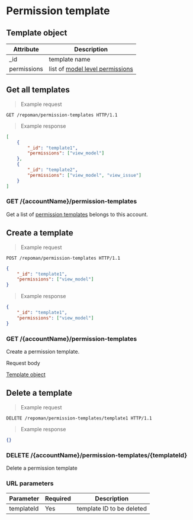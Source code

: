 # Permission template

## Template object
Attribute | Description
--------- | -------
_id  | template name
permissions | list of [model level permissions](#model-level)


## Get all templates

> Example request

```http
GET /repoman/permission-templates HTTP/1.1
```

> Example response

```json
[
	{
		"_id": "template1",
		"permissions": ["view_model"]
	},
	{
		"_id": "template2",
		"permissions": ["view_model", "view_issue"]
	}
]
```

### GET /{accountName}/permission-templates

Get a list of [permission templates](#template-object) belongs to this account.

## Create a template

> Example request

```http
POST /repoman/permission-templates HTTP/1.1
```
```json
{
	"_id": "template1",
	"permissions": ["view_model"]
}
```

> Example response

```json
{
	"_id": "template1",
	"permissions": ["view_model"]
}
```

### GET /{accountName}/permission-templates

Create a permission template.

Request body

[Template object](#template-object)

## Delete a template

> Example request

```http
DELETE /repoman/permission-templates/template1 HTTP/1.1
```

> Example response

```json
{}
```

### DELETE /{accountName}/permission-templates/{templateId}

Delete a permission template

### URL parameters

Parameter | Required | Description
--------- | ------- | -------
templateId | Yes | template ID to be deleted